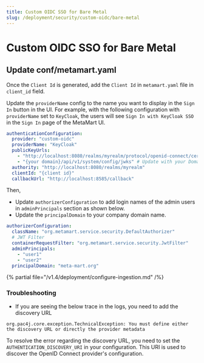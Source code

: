 ```yaml
---
title: Custom OIDC SSO for Bare Metal
slug: /deployment/security/custom-oidc/bare-metal
---
```


# Custom OIDC SSO for Bare Metal

## Update conf/metamart.yaml

Once the `Client Id` is generated, add the `Client Id` in `metamart.yaml` file in `client_id` field.

Update the `providerName` config to the name you want to display in the `Sign In` button in the UI. For example, with the
following configuration with `providerName` set to `KeyCloak`, the users will see `Sign In with KeyCloak SSO` in the `Sign In`
page of the MetaMart UI.

```yaml
authenticationConfiguration:
  provider: "custom-oidc"
  providerName: "KeyCloak"
  publicKeyUrls:
    - "http://localhost:8080/realms/myrealm/protocol/openid-connect/certs"
    - "{your domain}/api/v1/system/config/jwks" # Update with your Domain and Make sure this "/api/v1/system/config/jwks" is always configured to enable JWT tokens
  authority: "http://localhost:8080/realms/myrealm"
  clientId: "{client id}"
  callbackUrl: "http://localhost:8585/callback"
```

Then, 
- Update `authorizerConfiguration` to add login names of the admin users in `adminPrincipals` section as shown below.
- Update the `principalDomain` to your company domain name.

```yaml
authorizerConfiguration:
  className: "org.metamart.service.security.DefaultAuthorizer"
  # JWT Filter
  containerRequestFilter: "org.metamart.service.security.JwtFilter"
  adminPrincipals:
    - "user1"
    - "user2"
  principalDomain: "meta-mart.org"
```

{% partial file="/v1.4/deployment/configure-ingestion.md" /%}

### Troubleshooting

* If you are seeing the below trace in the logs, you need to add the discovery URL

```
org.pac4j.core.exception.TechnicalException: You must define either the discovery URL or directly the provider metadata
```

To resolve the error regarding the discovery URL, you need to set the `AUTHENTICATION_DISCOVERY_URI` in your configuration. This URI is used to discover the OpenID Connect provider's configuration.
